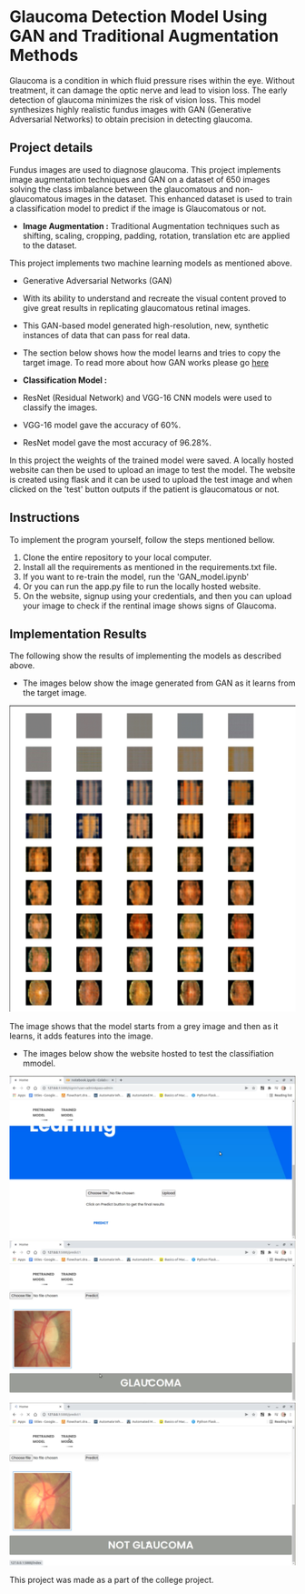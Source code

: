 # Glaucoma Detection Model Using GAN and Traditional Augmentation Methods
Glaucoma is a condition in which fluid pressure rises within the eye. Without treatment, it can damage the optic nerve and lead to vision loss. The early detection of glaucoma minimizes the risk of vision loss. This model synthesizes highly realistic fundus images with GAN (Generative Adversarial Networks) to obtain precision in detecting glaucoma.

## Project details
Fundus images are used to diagnose glaucoma. This project implements image augmentation techniques and GAN on a dataset of 650 images solving the class imbalance between the glaucomatous and non-glaucomatous images in the dataset. This enhanced dataset is used to train a classification model to predict if the image is Glaucomatous or not.

* **Image Augmentation :** Traditional Augmentation techniques such as shifting, scaling, cropping, padding, rotation, translation etc are applied to the dataset.
  
This project implements two machine learning models as mentioned above.
*   Generative Adversarial Networks (GAN)
*   With its ability to understand and recreate the visual content proved to give great results in replicating glaucomatous retinal images.
*   This GAN-based model generated high-resolution, new, synthetic instances of data that can pass for real data. 
*   The section below shows how the model learns and tries to copy the target image. To read more about how GAN works please go [here](https://en.wikipedia.org/wiki/Generative_adversarial_network)   

* **Classification Model :**
* ResNet (Residual Network) and VGG-16 CNN models were used to classify the images.
* VGG-16 model gave the accuracy of 60%.
* ResNet model gave the most accuracy of 96.28%.

In this project the weights of the trained model were saved. 
A locally hosted website can then be used to upload an image to test the model. 
The website is created using flask and it can be used to upload the test image and when clicked on the 'test' button outputs if the patient is glaucomatous or not.


## Instructions

To implement the program yourself, follow the steps mentioned bellow.

1. Clone the entire repository to your local computer.
2. Install all the requirements as mentioned in the requirements.txt file.
3. If you want to re-train the model, run the 'GAN_model.ipynb'
4. Or you can run the app.py file to run the locally hosted website.
5. On the website, signup using your credentials, and then you can upload your image to check if the rentinal image shows signs of Glaucoma.


## Implementation Results

The following show the results of implementing the models as described above.

* The images below show the image generated from GAN as it learns from the target image.

![Image of the GAN testing](/GAN_test.png)

The image shows that the model starts from a grey image and then as it learns, it adds features into the image.

* The images below show the website hosted to test the classifiation mmodel.

![Image of the classification model](/test_1.png)
![Image of the classification model](/test_2.png)
![Image of the classification model](/test_3.png)



This project was made as a part of the college project.
